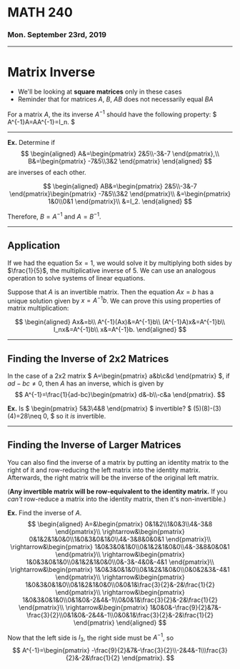 # MATH 240
### Mon. September 23rd, 2019
---

# Matrix Inverse
* We'll be looking at __square matrices__ only in these cases
* Reminder that for matrices $A$, $B$, $AB$ does not necessarily equal $BA$

For a matrix $A$, the its inverse $A^{-1}$ should have the following property: $
A^{-1}A=AA^{-1}=I_n.
$

---
__Ex.__ Determine if
$$
\begin{aligned}
    A&=\begin{pmatrix}
        2&5\\-3&-7
    \end{pmatrix},\\
    B&=\begin{pmatrix}
        -7&5\\3&2
    \end{pmatrix}
\end{aligned}
$$ are inverses of each other.

$$
\begin{aligned}
    AB&=\begin{pmatrix}
        2&5\\-3&-7
    \end{pmatrix}\begin{pmatrix}
        -7&5\\3&2
    \end{pmatrix}\\
    &=\begin{pmatrix}
        1&0\\0&1
    \end{pmatrix}\\
    &=I_2.
\end{aligned}
$$

Therefore, $B=A^{-1}$ and $A=B^{-1}$.

---
## Application
If we had the equation $5x=1$, we would solve it by multiplying both sides by $\frac{1}{5}$, the multiplicative inverse of 5. We can use an analogous operation to solve systems of linear equations.

Suppose that $A$ is an invertible matrix. Then the equation $Ax=b$ has a unique solution given by $x=A^{-1}b$. We can prove this using properties of matrix multiplication:

$$
\begin{aligned}
    Ax&=b\\
    A^{-1}(Ax)&=A^{-1}b\\
    (A^{-1}A)x&=A^{-1}b\\
    I_nx&=A^{-1}b\\
    x&=A^{-1}b.
\end{aligned}
$$

---
##  Finding the Inverse of 2x2 Matrices
In the case of a 2x2 matrix $
A=\begin{pmatrix}
    a&b\\c&d
\end{pmatrix}
$, if $ad-bc\neq 0$, then $A$ has an inverse, which is given by
$$
A^{-1}=\frac{1}{ad-bc}\begin{pmatrix}
    d&-b\\-c&a
\end{pmatrix}.
$$

__Ex.__ Is $
    \begin{pmatrix}
        5&3\\4&8
    \end{pmatrix}
$ invertible? $
(5)(8)-(3)(4)=28\neq 0,
$ so it _is_ invertible.


---
## Finding the Inverse of Larger Matrices

You can also find the inverse of a matrix by putting an identity matrix to the right of it and row-reducing the left matrix into the identity matrix. Afterwards, the right matrix will be the inverse of the original left matrix.

(__Any invertible matrix will be row-equivalent to the identity matrix.__ If you _can't_ row-reduce a matrix into the identity matrix, then it's non-invertible.)

__Ex.__ Find the inverse of $A$.
$$
\begin{aligned}
    A=&\begin{pmatrix}
        0&1&2\\1&0&3\\4&-3&8
    \end{pmatrix}\\
    \rightarrow&\begin{pmatrix}
        0&1&2&1&0&0\\1&0&3&0&1&0\\4&-3&8&0&0&1
    \end{pmatrix}\\
    \rightarrow&\begin{pmatrix}
        1&0&3&0&1&0\\0&1&2&1&0&0\\4&-3&8&0&0&1
    \end{pmatrix}\\
    \rightarrow&\begin{pmatrix}
        1&0&3&0&1&0\\0&1&2&1&0&0\\0&-3&-4&0&-4&1
    \end{pmatrix}\\
    \rightarrow&\begin{pmatrix}
        1&0&3&0&1&0\\0&1&2&1&0&0\\0&0&2&3&-4&1
    \end{pmatrix}\\
    \rightarrow&\begin{pmatrix}
        1&0&3&0&1&0\\0&1&2&1&0&0\\0&0&1&\frac{3}{2}&-2&\frac{1}{2}
    \end{pmatrix}\\
    \rightarrow&\begin{pmatrix}
        1&0&3&0&1&0\\0&1&0&-2&4&-1\\0&0&1&\frac{3}{2}&-2&\frac{1}{2}
    \end{pmatrix}\\
    \rightarrow&\begin{pmatrix}
        1&0&0&-\frac{9}{2}&7&-\frac{3}{2}\\0&1&0&-2&4&-1\\0&0&1&\frac{3}{2}&-2&\frac{1}{2}
    \end{pmatrix}
\end{aligned}
$$

Now that the left side is $I_3$, the right side must be $A^{-1}$, so
$$
A^{-1}=\begin{pmatrix}
    -\frac{9}{2}&7&-\frac{3}{2}\\-2&4&-1\\\frac{3}{2}&-2&\frac{1}{2}
\end{pmatrix}.
$$
